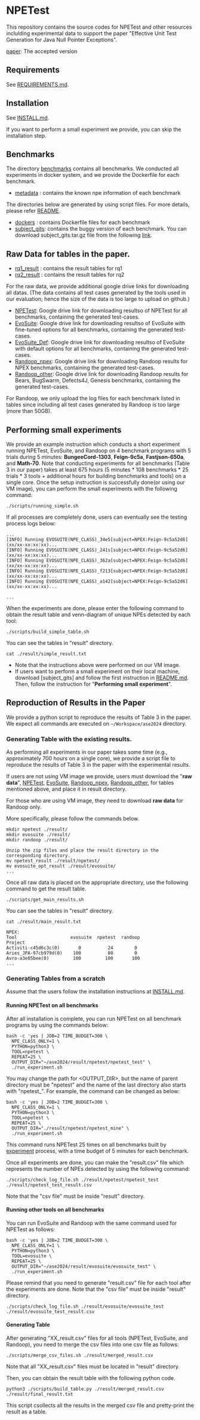 # NPETest
This repository contains the source codes for NPETest and other resources inclulding experimental data 
to support the paper "Effective Unit Test Generation for Java Null Pointer Exceptions".

[paper](./ase2024-paper796.pdf): The accepted version 

## Requirements
See [REQUIREMENTS.md](./REQUIREMENTS.md).

## Installation
See [INSTALL.md](./INSTALL.md).

If you want to perform a small experiment we provide, you can skip the installation step. 

## Benchmarks
The directory [benchmarks](./benchmarks) contains all benchmarks.
We conducted all experiments in docker system, and we provide the Dockerfile for each benchmark.
* [metadata](./benchmarks/metadata) : contains the known npe information of each benchmark

The directories below are generated by using script files. For more details, please refer [README](./benchmarks/README.md).
* [dockers](./benchmarks/dockers) : contains Dockerfile files for each benchmark 
* [subject_gits](https://drive.google.com/file/d/11I7m6zamJA5UlWmFlChP6eA76DGozBMb/view?usp=sharing): contains the buggy version of each benchmark.
You can download subject_gits.tar.gz file from the following [link](https://drive.google.com/file/d/11I7m6zamJA5UlWmFlChP6eA76DGozBMb/view?usp=sharing).
  
## Raw Data for tables in the paper.
* [rq1_result](./rq1_result.xlsx) : contains the result tables for rq1
* [rq2_result](./rq2_result) : contains the result tables for rq2

For the raw data, we provide additional google drive links for downloading all datas. 
(The data contains all test cases generated by the tools used in our evaluation; hence the size of the data is too large to upload on github.)

* [NPETest](https://drive.google.com/file/d/1oToD6Ecmq8vyDikLEQRqVIJYOkU4-tvO/view?usp=sharing): Google drive link for downloading resultso of NPETest for all benchmarks, containing the generated test-cases.
* [EvoSuite](https://drive.google.com/file/d/1PKAYyxqsakE2R9706zSuv3-a0sBRzmBr/view?usp=sharing): Google drive link for downloading resultso of EvoSuite with fine-tuned options for all benchmarks, containing the generated test-cases.
* [EvoSuite_Def](https://drive.google.com/file/d/14AJjoDCm-GYPwLrNaM6g0uvzYT9ltHE3/view?usp=sharing): Google drive link for downloading resultso of EvoSuite with default options for all benchmarks, containing the generated test-cases.
* [Randoop_npex](https://drive.google.com/file/d/1mevPl4U9vwRtl0b7bdCu6EpgaMXamx6s/view?usp=sharing): Google drive link for downloading Randoop results for NPEX benchmarks, containing the generated test-cases.
* [Randoop_other](https://drive.google.com/file/d/1i7M7gS0gvp2H9z5BX1ntPx3OQf8PnFcf/view?usp=sharing): Google drive link for downloading Randoop results for Bears, BugSwarm, Defects4J, Genesis benchmarks, containing the generated test-cases.

For Randoop, we only upload the log files for each benchmark listed in tables since including all test cases generated by Randoop is too large (more than 50GB). 

## Performing small experiments

We provide an example instruction which conducts a short experiment running NPETest, EvoSuite, and Randoop on 4 benchmark programs with 5 trials during 5 minutes:
**BungeeCord-1303**, **Feign-9c5a**, **Fastjson-650a**, and **Math-70**.
Note that conducting experiments for all benchmarks (Table 3 in our paper) takes at least 675 hours (5 minutes * 108 benchmarks * 25 trials * 3 tools + additional hours for building benchmarks and tools) on a single core. 
Once the setup instruction is successfully done(or using our VM image), you can perform the small experiments with the following command:

```
./scripts/running_simple.sh
```

If all processes are completely done, users can eventually see the testing process logs below:
```
...
[INFO] Running EVOSUITE(NPE_CLASS)_34e5[subject=NPEX:Feign-9c5a52d6] (xx/xx-xx:xx:xx)...
[INFO] Running EVOSUITE(NPE_CLASS)_241s[subject=NPEX:Feign-9c5a52d6] (xx/xx-xx:xx:xx)...
[INFO] Running EVOSUITE(NPE_CLASS)_362a[subject=NPEX:Feign-9c5a52d6] (xx/xx-xx:xx:xx)...
[INFO] Running EVOSUITE(NPE_CLASS)_f213[subject=NPEX:Feign-9c5a52d6] (xx/xx-xx:xx:xx)...
[INFO] Running EVOSUITE(NPE_CLASS)_a142[subject=NPEX:Feign-9c5a52d6] (xx/xx-xx:xx:xx)...

...
```

When the experiments are done, please enter the following command to obtain the result table and venn-diagram of unique NPEs detected by each tool:
```
./scripts/build_simple_table.sh
```


You can see the tables in "result" directory.

```
cat ./result/simple_result.txt
```




* Note that the instructions above were performed on our VM image.
* If users want to perform a small experiment on their local machine, download [subject_gits] and follow the first instruction in [README.md](./benchmarks/README.md). Then, follow the instruction for "**Performing small experiment**".


## Reproduction of Results in the Paper

We provide a python script to reproduce the results of Table 3 in the paper.
We expect all commands are executed on `~/Workspace/ase2024` directory.

### Generating Table with the existing results. 

As performing all experiments in our paper takes some time (e.g., approximately 700 hours on a single core), 
we provide a script file to reproduce the results of Table 3 in the paper with the experimental results.

If users are not using VM image we provide, users must download the "**raw data**", [NPETest](https://drive.google.com/file/d/1oToD6Ecmq8vyDikLEQRqVIJYOkU4-tvO/view?usp=sharing), [EvoSuite](https://drive.google.com/file/d/1PKAYyxqsakE2R9706zSuv3-a0sBRzmBr/view?usp=sharing), [Randoop_npex](https://drive.google.com/file/d/1mevPl4U9vwRtl0b7bdCu6EpgaMXamx6s/view?usp=sharing), [Randoop_other](https://drive.google.com/file/d/1i7M7gS0gvp2H9z5BX1ntPx3OQf8PnFcf/view?usp=sharing), for tables mentioned above,
and place it in result directory. 

For those who are using VM image, they need to download **raw data** for Randoop only.

More specifically, please follow the commands below.

```
mkdir npetest ./result/
mkdir evosuite ./result/
mkdir randoop ./result/

Unzip the zip files and place the result directory in the corresponding directory.
mv npetest_result ./result/npetest/
mv evosuite_opt_result ./result/evosuite/
...
```

Once all raw data is placed on the appropriate directory, use the following command to get the result table.

```
./scripts/get_main_results.sh
```

You can see the tables in "result" directory.

```
cat ./result/main_result.txt

NPEX:
Tool                    evosuite  npetest  randoop
Project
Activiti-c45d6c3c(0)       0          24        0
Aries_JPA-97cb979d(0)    100          80        0
Avro-a3e05bee(0)         100         100       100
...

```


### Generating Tables from a scratch

Assume that the users follow the installation instructions at [INSTALL.md](./INSTALL.md).

#### Running NPETest on all benchmarks
After all installation is complete, you can run NPETest on all benchmark programs by using the commands below:

```
bash -c 'yes | JOB=2 TIME_BUDGET=300 \
  NPE_CLASS_ONLY=1 \
  PYTHON=python3 \
  TOOL=npetest \
  REPEAT=25 \
  OUTPUT_DIR="~/ase2024/result/npetest/npetest_test" \
  ./run_experiment.sh
```

You may change the path for <OUTPUT_DIR>, but the name of parent directory must be "npetest" and the name of the last directory also starts with "npetest_".
For example, the command can be changed as below:

```
bash -c 'yes | JOB=2 TIME_BUDGET=300 \
  NPE_CLASS_ONLY=1 \
  PYTHON=python3 \
  TOOL=npetest \
  REPEAT=25 \
  OUTPUT_DIR="./result/npetest/npetest_mine" \
  ./run_experiment.sh
```
This command runs NPETest 25 times on all benchmarks built by [experiment](./experiment) process, with a time budget of 5 minutes for each benchmark.

Once all experiments are done, you can make the "result.csv" file which represents the number of NPEs detected by using the following command:

```
./scripts/check_log_file.sh ./result/npetest/npetest_test ./result/npetest_test_result.csv
```
Note that the "csv file" must be inside "result" directory.


#### Running other tools on all benchmarks
You can run EvoSuite and Randoop with the same command used for NPETest as follows:

```
bash -c 'yes | JOB=2 TIME_BUDGET=300 \
  NPE_CLASS_ONLY=1 \
  PYTHON=python3 \
  TOOL=evosuite \
  REPEAT=25 \
  OUTPUT_DIR="~/ase2024/result/evosuite/evosuite_test" \
  ./run_experiment.sh
```

Please remind that you need to generate "result.csv" file for each tool after the experiments are done.
Note that the "csv file" must be inside "result" directory.

```
./scripts/check_log_file.sh ./result/evosuite/evosuite_test ./result/evosuite_test_result.csv
```


#### Generating Table

After generating "XX_result.csv" files for all tools (NPETest, EvoSuite, and Randoop), you need to merge the csv files into one csv file as follows:

```
./scripts/merge_csv_files.sh ./result/merged_result.csv
```
Note that all "XX_result.csv" files must be located in "result" directory.

Then, you can obtain the result table with the following python code.
```
python3 ./scripts/build_table.py ./result/merged_result.csv ./result/final_result.txt
```
This script csollects all the results in the merged csv file and pretty-print the result as a table.




